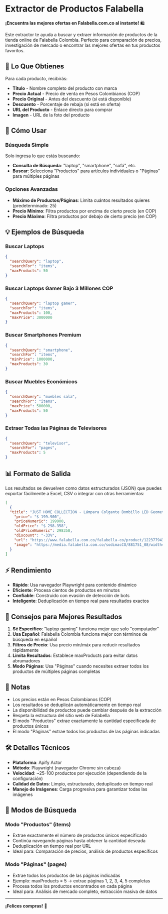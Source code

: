 # Extractor de Productos Falabella

**¡Encuentra las mejores ofertas en Falabella.com.co al instante!** 🛍️

Este extractor te ayuda a buscar y extraer información de productos de la tienda online de Falabella Colombia. Perfecto para comparación de precios, investigación de mercado o encontrar las mejores ofertas en tus productos favoritos.

## 🎯 Lo Que Obtienes

Para cada producto, recibirás:
- **Título** - Nombre completo del producto con marca
- **Precio Actual** - Precio de venta en Pesos Colombianos (COP)
- **Precio Original** - Antes del descuento (si está disponible)
- **Descuento** - Porcentaje de rebaja (si está en oferta)
- **URL del Producto** - Enlace directo para comprar
- **Imagen** - URL de la foto del producto

## 🚀 Cómo Usar

### Búsqueda Simple
Solo ingresa lo que estás buscando:
- **Consulta de Búsqueda**: "laptop", "smartphone", "sofá", etc.
- **Buscar**: Selecciona "Productos" para artículos individuales o "Páginas" para múltiples páginas

### Opciones Avanzadas
- **Máximo de Productos/Páginas**: Limita cuántos resultados quieres (predeterminado: 25)
- **Precio Mínimo**: Filtra productos por encima de cierto precio (en COP)
- **Precio Máximo**: Filtra productos por debajo de cierto precio (en COP)

## 💡 Ejemplos de Búsqueda

### Buscar Laptops
```json
{
  "searchQuery": "laptop",
  "searchFor": "items",
  "maxProducts": 50
}
```

### Buscar Laptops Gamer Bajo 3 Millones COP
```json
{
  "searchQuery": "laptop gamer",
  "searchFor": "items",
  "maxProducts": 100,
  "maxPrice": 3000000
}
```

### Buscar Smartphones Premium
```json
{
  "searchQuery": "smartphone",
  "searchFor": "items",
  "minPrice": 1000000,
  "maxProducts": 30
}
```

### Buscar Muebles Económicos
```json
{
  "searchQuery": "muebles sala",
  "searchFor": "items",
  "maxPrice": 500000,
  "maxProducts": 50
}
```

### Extraer Todas las Páginas de Televisores
```json
{
  "searchQuery": "televisor",
  "searchFor": "pages",
  "maxProducts": 5
}
```

## 📊 Formato de Salida

Los resultados se devuelven como datos estructurados (JSON) que puedes exportar fácilmente a Excel, CSV o integrar con otras herramientas:

```json
[
  {
  "title": "JUST HOME COLLECTION - Lámpara Colgante Bombillo LED Geometric Cromado",
	"price": "$ 199.900",
	"priceNumeric": 199900,
	"oldPrice": "$ 298.358",
	"oldPriceNumeric": 298358,
	"discount": "-33%",
	"url": "https://www.falabella.com.co/falabella-co/product/122377943/Lampara-Colgante-Bombillo-LED-Geometric-Cromado/122377951",
	"image": "https://media.falabella.com.co/sodimacCO/881751_08/width=240,height=240,quality=70,format=webp,fit=pad"
  }
]
```

## ⚡ Rendimiento

- **Rápido**: Usa navegador Playwright para contenido dinámico
- **Eficiente**: Procesa cientos de productos en minutos
- **Confiable**: Construido con evasión de detección de bots
- **Inteligente**: Deduplicación en tiempo real para resultados exactos

## 🔧 Consejos para Mejores Resultados

1. **Sé Específico**: "laptop gaming" funciona mejor que solo "computador"
2. **Usa Español**: Falabella Colombia funciona mejor con términos de búsqueda en español
3. **Filtros de Precio**: Usa precio mín/máx para reducir resultados rápidamente
4. **Limita Resultados**: Establece maxProducts para evitar datos abrumadores
5. **Modo Páginas**: Usa "Páginas" cuando necesites extraer todos los productos de múltiples páginas completas

## 📝 Notas

- Los precios están en Pesos Colombianos (COP)
- Los resultados se deduplicán automáticamente en tiempo real
- La disponibilidad de productos puede cambiar después de la extracción
- Respeta la estructura del sitio web de Falabella
- El modo "Productos" extrae exactamente la cantidad especificada de productos únicos
- El modo "Páginas" extrae todos los productos de las páginas indicadas

## 🛠️ Detalles Técnicos

- **Plataforma**: Apify Actor
- **Método**: Playwright (navegador Chrome sin cabeza)
- **Velocidad**: ~25-100 productos por ejecución (dependiendo de la configuración)
- **Calidad de Datos**: Limpio, estructurado, deduplicado en tiempo real
- **Manejo de Imágenes**: Carga progresiva para garantizar todas las imágenes

## 🎯 Modos de Búsqueda

### Modo "Productos" (items)
- Extrae exactamente el número de productos únicos especificado
- Continúa navegando páginas hasta obtener la cantidad deseada
- Deduplicación en tiempo real por URL
- Ideal para: Comparación de precios, análisis de productos específicos

### Modo "Páginas" (pages)
- Extrae todos los productos de las páginas indicadas
- Ejemplo: maxProducts = 5 → extrae páginas 1, 2, 3, 4, 5 completas
- Procesa todos los productos encontrados en cada página
- Ideal para: Análisis de mercado completo, extracción masiva de datos

---

**¡Felices compras!** 🎉
